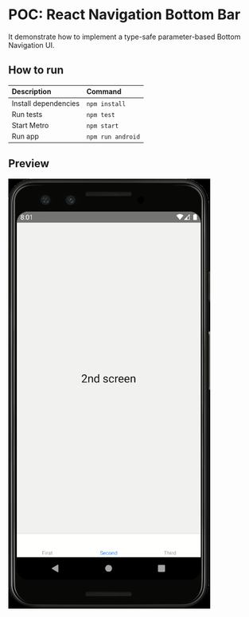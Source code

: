 # POC: React Navigation Bottom Bar

It demonstrate how to implement a type-safe parameter-based Bottom Navigation UI.

## How to run

| Description | Command |
| :--- | :--- |
| Install dependencies | `npm install` |
| Run tests | `npm test` |
| Start Metro | `npm start` |
| Run app | `npm run android` |

## Preview

![](./preview/01.gif)
